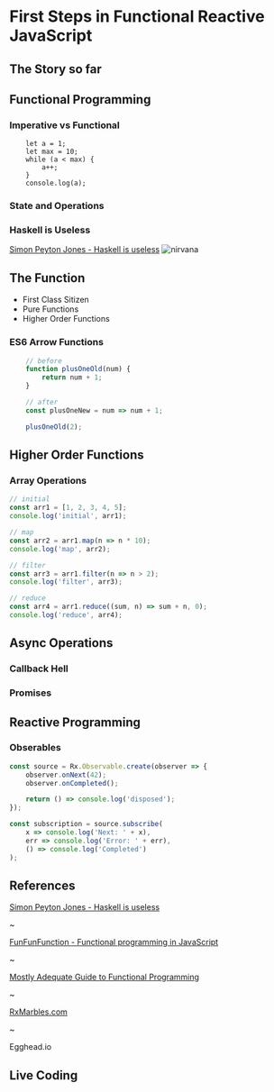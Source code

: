 # First Steps in Functional Reactive JavaScript

## The Story so far

## Functional Programming

### Imperative vs Functional
```
	let a = 1;
	let max = 10;
	while (a < max) {
		a++;
	}
	console.log(a);
```

### State and Operations

### Haskell is Useless
[Simon Peyton Jones - Haskell is useless](https://www.youtube.com/watch?v=iSmkqocn0oQ)
![nirvana](./assets/img/nirvana.png)

## The Function

- First Class Sitizen
- Pure Functions
- Higher Order Functions

### ES6 Arrow Functions

```js
	// before
	function plusOneOld(num) {
		return num + 1;
	}

	// after
	const plusOneNew = num => num + 1;

	plusOneOld(2);
```

## Higher Order Functions


### Array Operations

```js
// initial
const arr1 = [1, 2, 3, 4, 5];
console.log('initial', arr1);

// map
const arr2 = arr1.map(n => n * 10);
console.log('map', arr2);

// filter
const arr3 = arr1.filter(n => n > 2);
console.log('filter', arr3);

// reduce
const arr4 = arr1.reduce((sum, n) => sum + n, 0);
console.log('reduce', arr4);
```

## Async Operations

### Callback Hell

### Promises

## Reactive Programming

### Obserables
```js
const source = Rx.Observable.create(observer => {
	observer.onNext(42);
	observer.onCompleted();

	return () => console.log('disposed');
});

const subscription = source.subscribe(
	x => console.log('Next: ' + x),
	err => console.log('Error: ' + err),
	() => console.log('Completed')
);
```

## References
[Simon Peyton Jones - Haskell is useless](https://www.youtube.com/watch?v=iSmkqocn0oQ)

~

[FunFunFunction - Functional programming in JavaScript](https://www.youtube.com/playlist?list=PL0zVEGEvSaeEd9hlmCXrk5yUyqUag-n84)

~

[Mostly Adequate Guide to Functional Programming](https://github.com/MostlyAdequate/mostly-adequate-guide)

~

[RxMarbles.com](http://rxmarbles.com/)

~

Egghead.io

## Live Coding
